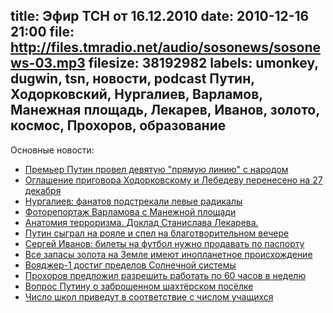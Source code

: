 title: Эфир ТСН от 16.12.2010
date: 2010-12-16 21:00
file: http://files.tmradio.net/audio/sosonews/sosonews-03.mp3
filesize: 38192982
labels: umonkey, dugwin, tsn, новости, podcast Путин, Ходорковский, Нургалиев, Варламов, Манежная площадь, Лекарев, Иванов, золото, космос, Прохоров, образование
---
Основные новости:

- [Премьер Путин провел девятую "прямую линию" с народом](http://txt.newsru.com/russia/16dec2010/line9.html)
- [Оглашение приговора Ходорковскому и Лебедеву перенесено на 27 декабря](http://txt.newsru.com/russia/15dec2010/court.html)
- [Нургалиев: фанатов подстрекали левые радикалы](http://news2.ru/story/284470/)
- [Фоторепортаж Варламова с Манежной площади](http://zyalt.livejournal.com/330396.html)
- [Анатомия терроризма.  Доклад Станислава Лекарева.](http://www.rus-obr.ru/ru-club/6589)
- [Путин сыграл на рояле и спел на благотворительном вечере](http://www.vesti.ru/videos?vid=310712)
- [Сергей Иванов: билеты на футбол нужно продавать по паспорту](http://sport.rbc.ru/football/article/14/12/2010/315225.shtml)
- [Все запасы золота на Земле имеют инопланетное происхождение](http://www.newsru.co.il/world/12dec2010/bottke_604_print.html)
- [Вояджер-1 достиг пределов Солнечной системы](http://www.utro.ru/articles/2010/12/14/943726.shtml)
- [Прохоров предложил разрешить работать по 60 часов в неделю](http://www.dp.ru/a/2010/11/02/Mihail_Prohorov_predlozhil)
- [Вопрос Путину о заброшенном шахтёрском посёлке](http://properm.ru/news/region/21049/?p=1)
- [Число школ приведут в соответствие с числом учащихся](http://www.nr2.ru/perm/313356.html)
